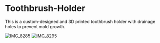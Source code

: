 # Toothbrush-Holder

This is a custom-designed and 3D printed toothbrush holder with drainage holes to prevent mold growth. 

![IMG_8285](https://user-images.githubusercontent.com/80595485/132437549-307ff419-8802-4203-9ccc-ab3efdb75842.jpg)
![IMG_8295](https://user-images.githubusercontent.com/80595485/132437553-665e932c-7254-461d-a971-0327e05a2702.jpg)

